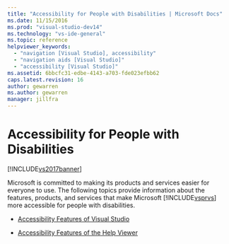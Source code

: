 ```yaml
---
title: "Accessibility for People with Disabilities | Microsoft Docs"
ms.date: 11/15/2016
ms.prod: "visual-studio-dev14"
ms.technology: "vs-ide-general"
ms.topic: reference
helpviewer_keywords: 
  - "navigation [Visual Studio], accessibility"
  - "navigation aids [Visual Studio]"
  - "accessibility [Visual Studio]"
ms.assetid: 6bbcfc31-edbe-4143-a703-fde023efbb62
caps.latest.revision: 16
author: gewarren
ms.author: gewarren
manager: jillfra
---
```

# Accessibility for People with Disabilities
[!INCLUDE[vs2017banner](../../includes/vs2017banner.md)]

Microsoft is committed to making its products and services easier for everyone to use. The following topics provide information about the features, products, and services that make Microsoft [!INCLUDE[vsprvs](../../includes/vsprvs-md.md)] more accessible for people with disabilities.  
  
- [Accessibility Features of Visual Studio](../../ide/reference/accessibility-features-of-visual-studio.md)  
  
- [Accessibility Features of the Help Viewer](../../ide/accessibility-features-of-the-help-viewer.md)
